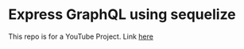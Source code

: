 # Express GraphQL using sequelize

This repo is for a YouTube Project. Link [here](https://youtu.be/DWFKT64BzTM)

